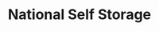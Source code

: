 ---
title: "National Self Storage"
url: /tucson/national-self-storage-south-houghton-road-3/
shop: storage rental
---